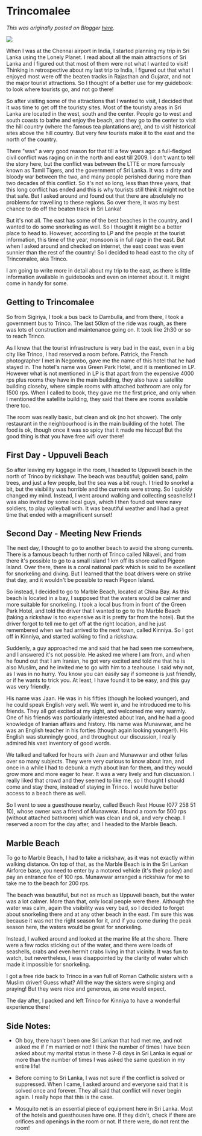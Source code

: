 # Trincomalee

*This was originally posted on Blogger [here](https://photopensieve.blogspot.com/2012/02/trincomalee.html)*.


![](https://blogger.googleusercontent.com/img/b/R29vZ2xl/AVvXsEgO7wW4vl4vTRB3aUMOkf93Y5YaaXOotEFtBnr8_Ci-rhIqLuCDiuQnGml8QKylBkgFyED_fI_IoezUr8Kb-NXrXd50cpCENRDDsBZuukS9NxMFFSbkjrSplokWGQuMyxlHTQ6j8bIe-L63/s320/photo-777305.JPG)

When I was at the Chennai airport in India, I started planning my trip in Sri Lanka using the Lonely Planet. I read about all the main attractions of Sri Lanka and I figured out that most of them were not what I wanted to visit! Thinking in retrospective about my last trip to India, I figured out that what I enjoyed most were off the beaten tracks in Rajasthan and Gujarat, and not the major tourist attractions. So I thought of a better use for my guidebook: to look where tourists go, and not go there!

So after visiting some of the attractions that I wanted to visit, I decided that it was time to get off the touristy sites. Most of the touristy areas in Sri Lanka are located in the west, south and the center. People go to west and south coasts to bathe and enjoy the beach, and they go to the center to visit the hill country (where the famous tea plantations are), and to visit historical sites above the hill country. But very few tourists make it to the east and the north of the country.

There "was" a very good reason for that till a few years ago: a full-fledged civil conflict was raging on in the north and east till 2009. I don't want to tell the story here, but the conflict was between the LTTE or more famously known as Tamil Tigers, and the government of Sri Lanka. It was a dirty and bloody war between the two, and many people perished during more than two decades of this conflict. So it's not so long, less than three years, that this long conflict has ended and this is why tourists still think it might not be that safe. But I asked around and found out that there are absolutely no problems for travelling to these regions. So over there, it was my best chance to do off the beaten track in Sri Lanka!

But it's not all. The east has some of the best beaches in the country, and I wanted to do some snorkeling as well. So I thought it might be a better place to head to. However, according to LP and the people at the tourist information, this time of the year, monsoon is in full rage in the east. But when I asked around and checked on internet, the east coast was even sunnier than the rest of the country! So I decided to head east to the city of Trincomalee, aka Trinco.

I am going to write more in detail about my trip to the east, as there is little information available in guidebooks and even on internet about it. It might come in handy for some.

## Getting to Trincomalee

So from Sigiriya, I took a bus back to Dambulla, and from there, I took a government bus to Trinco. The last 50km of the ride was rough, as there was lots of construction and maintenance going on. It took like 2h30 or so to reach Trinco.

As I knew that the tourist infrastructure is very bad in the east, even in a big city like Trinco, I had reserved a room before. Patrick, the French photographer I met in Negombo, gave me the name of this hotel that he had stayed in. The hotel's name was Green Park Hotel, and it is mentioned in LP. However what is not mentioned in LP is that apart from the expensive 4000 rps plus rooms they have in the main building, they also have a satellite building closeby, where simple rooms with attached bathroom are only for 1500 rps. When I called to book, they gave me the first price, and only when I mentioned the satellite building, they said that there are rooms available there too.

The room was really basic, but clean and ok (no hot shower). The only restaurant in the neighbourhood is in the main building of the hotel. The food is ok, though once it was so spicy that it made me hiccup! But the good thing is that you have free wifi over there!

## First Day - Uppuveli Beach

So after leaving my luggage in the room, I headed to Uppuveli beach in the north of Trinco by rickshaw. The beach was beautiful; golden sand, palm trees, and just a few people, but the sea was a bit rough. I tried to snorkel a bit, but the visibility was horrible and the currents were strong. So I quickly changed my mind. Instead, I went around walking and collecting seashells! I was also invited by some local guys, which I then found out were navy soldiers, to play volleyball with. It was beautiful weather and I had a great time that ended with a magnificent sunset!

## Second Day - Meeting New Friends

The next day, I thought to go to another beach to avoid the strong currents. There is a famous beach further north of Trinco called Nilaveli, and from there it's possible to go to a small island 1 km off its shore called Pigeon Island. Over there, there is a coral national park which is said to be excellent for snorkeling and diving. But I learned that the boat drivers were on strike that day, and it wouldn't be possible to reach Pigeon Island.

So instead, I decided to go to Marble Beach, located at China Bay. As this beach is located in a bay, I supposed that the waters would be calmer and more suitable for snorkeling. I took a local bus from in front of the Green Park Hotel, and told the driver that I wanted to go to the Marble Beach (taking a rickshaw is too expensive as it is pretty far from the hotel). But the driver forgot to tell me to get off at the right location, and he just remembered when we had arrived to the next town, called Kinniya. So I got off in Kinniya, and started walking to find a rickshaw.

Suddenly, a guy approached me and said that he had seen me somewhere, and I answered it's not possible. He asked me where I am from, and when he found out that I am Iranian, he got very excited and told me that he is also Muslim, and he invited me to go with him to a teahouse. I said why not, as I was in no hurry. You know you can easily say if someone is just friendly, or if he wants to trick you. At least, I have found it to be easy, and this guy was very friendly.

His name was Jaan. He was in his fifties (though he looked younger), and he could speak English very well. We went in, and he introduced me to his friends. They all got excited at my sight, and welcomed me very warmly. One of his friends was particularly interested about Iran, and he had a good knowledge of Iranian affairs and history. His name was Munawwar, and he was an English teacher in his forties (though again looking younger!). His English was stunningly good, and throughout our discussion, I really admired his vast inventory of good words.

We talked and talked for hours with Jaan and Munawwar and other fellas over so many subjects. They were very curious to know about Iran, and once in a while I had to debunk a myth about Iran for them, and they would grow more and more eager to hear. It was a very lively and fun discussion. I really liked that crowd and they seemed to like me, so I thought I should come and stay there, instead of staying in Trinco. I would have better access to a beach there as well.

So I went to see a guesthouse nearby, called Beach Rest House (077 258 51 10), whose owner was a friend of Munawwar. I found a room for 500 rps (without attached bathroom) which was clean and ok, and very cheap. I reserved a room for the day after, and I headed to the Marble Beach.

## Marble Beach

To go to Marble Beach, I had to take a rickshaw, as it was not exactly within walking distance. On top of that, as the Marble Beach is in the Sri Lankan Airforce base, you need to enter by a motored vehicle (it's their policy) and pay an entrance fee of 100 rps. Munawwar arranged a rickshaw for me to take me to the beach for 200 rps.

The beach was beautiful, but not as much as Uppuveli beach, but the water was a lot calmer. More than that, only local people were there. Although the water was calm, again the visibility was very bad, so I decided to forget about snorkeling there and at any other beach in the east. I'm sure this was because it was not the right season for it, and if you come during the peak season here, the waters would be great for snorkeling.

Instead, I walked around and looked at the marine life at the shore. There were a few rocks sticking out of the water, and there were loads of seashells, crabs and even hermit crabs living in that vicinity. It was fun to watch, but nevertheless, I was disappointed by the clarity of water which made it impossible for snorkeling.

I got a free ride back to Trinco in a van full of Roman Catholic sisters with a Muslim driver! Guess what? All the way the sisters were singing and praying! But they were nice and generous, as one would expect.

The day after, I packed and left Trinco for Kinniya to have a wonderful experience there!

## Side Notes:

- Oh boy, there hasn't been one Sri Lankan that had met me, and not asked me if I'm married or not! I think the number of times I have been asked about my marital status in these 7-8 days in Sri Lanka is equal or more than the number of times I was asked the same question in my entire life!

- Before coming to Sri Lanka, I was not sure if the conflict is solved or suppressed. When I came, I asked around and everyone said that it is solved once and forever. They all said that conflict will never begin again. I really hope that this is the case.

- Mosquito net is an essential piece of equipment here in Sri Lanka. Most of the hotels and guesthouses have one. If they didn't, check if there are orifices and openings in the room or not. If there were, do not rent the room!

